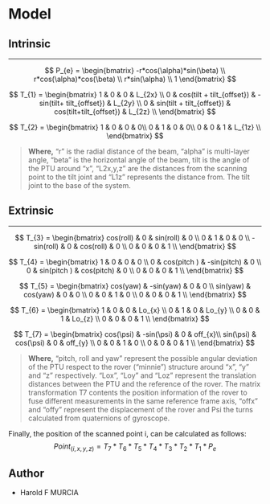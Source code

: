 **Model**
===================




## Intrinsic
-------------
$$
P_{e} =  \begin{bmatrix}
-r*cos(\alpha)*sin(\beta) \\
r*cos(\alpha)*cos(\beta) \\
r*sin(\alpha) \\
1
\end{bmatrix}
$$

$$
T_{1} = \begin{bmatrix}
1 & 0 & 0 & L_{2x} \\
0 & cos(tilt + tilt_{offset}) & -sin(tilt+ tilt_{offset}) & L_{2y} \\
0 & sin(tilt + tilt_{offset}) & cos(tilt+tilt_{offset}) & L_{2z} \\
\end{bmatrix}
$$

$$
T_{2} = \begin{bmatrix}
1 & 0 & 0 & 0\\
0 & 1 & 0 & 0\\
0 & 0 & 1 & L_{1z} \\
\end{bmatrix}
$$

> **Where,** “r” is the radial distance of the beam, “alpha” is multi-layer angle, “beta” is the horizontal angle of the beam, tilt is the angle of the PTU around “x”, “L2x,y,z” are the distances from the scanning point to the tilt joint and “L1z” represents the distance from. The tilt joint to the base of the system.


## Extrinsic
-------------

$$
T_{3} = \begin{bmatrix}
cos(roll) & 0 & sin(roll) & 0 \\
0 & 1 & 0 & 0 \\
-sin(roll) & 0 & cos(roll) & 0 \\
0 & 0 & 0 & 1 \\
\end{bmatrix}
$$

$$
T_{4} = \begin{bmatrix}
1 & 0 & 0 & 0 \\
0 & cos(pitch ) & -sin(pitch) & 0 \\
0 & sin(pitch ) & cos(pitch) &  0 \\
0 & 0 & 0 & 1 \\
\end{bmatrix}
$$

$$
T_{5} = \begin{bmatrix}
cos(yaw) &  -sin(yaw) & 0 & 0 \\
sin(yaw) &  cos(yaw) & 0 & 0 \\
0 &  0 & 1 & 0 \\
0 & 0 & 0 & 1 \\
\end{bmatrix}
$$

$$
T_{6} = \begin{bmatrix}
1 &  0 & 0 & Lo_{x} \\
0 & 1 & 0 & Lo_{y} \\
0 & 0 & 1 & Lo_{z} \\
0 & 0 & 0 & 1 \\
\end{bmatrix}
$$

$$
T_{7} = \begin{bmatrix}
cos(\psi) & -sin(\psi) & 0 & off_{x}\\
sin(\psi) &  cos(\psi) & 0 & off_{y} \\
0 &  0 & 1 & 0 \\
0 &  0 & 0 & 1 \\
\end{bmatrix}
$$

> **Where,** “pitch, roll and yaw” represent the possible angular deviation of the PTU respect to the rover (“minnie”) structure around “x”, “y” and “z” respectively.  “Lox”, “Loy” and “Loz” represent the translation distances between the PTU and the reference of the rover. The matrix transformation T7 contents the position information of the rover to fuse different measurements in the same reference frame axis, “offx” and “offy” represent the displacement of the rover and Psi the turns calculated from quaternions of gyroscope.

Finally, the position of the scanned point i, can be calculated as follows:
$$
Point_{(i,x,y,z)} = T_{7}*T_{6}*T_{5}*T_{4}*T_{3}*T_{2}*T_{1}*P_{e}
$$


## Author
* Harold F MURCIA
